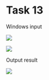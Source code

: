 Task 13
====================

Windows input 

![](https://github.com/DzmitrySiarheyeu/Epam/Second-chapter-of-the-course/blob/main/Tasks.%20Array%20of%20arrays/Task%2013/img/1.PNG)

![](https://github.com/DzmitrySiarheyeu/Epam/Second-chapter-of-the-course/blob/main/Tasks.%20Array%20of%20arrays/Task%2013/img/2.PNG)

Output result

![](https://github.com/DzmitrySiarheyeu/Epam/Second-chapter-of-the-course/blob/main/Tasks.%20Array%20of%20arrays/Task%2013/img/3.PNG)
